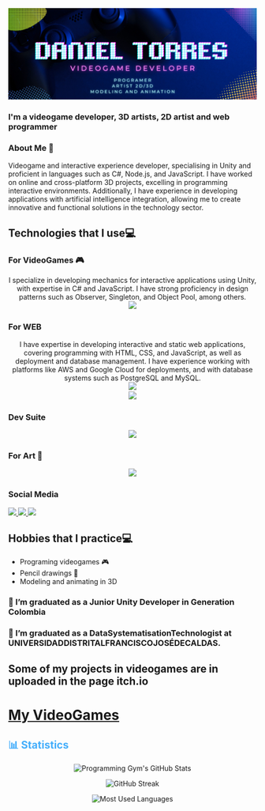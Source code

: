 <img src="https://raw.githubusercontent.com/DanndxFull/DanndxFull/main/VideoGame%20Developer.png"/>

### I'm a videogame developer, 3D artists, 2D artist and web programmer

### About Me 🧔
<p>
Videogame and interactive experience developer, specialising in Unity and proficient in languages such as C#, Node.js, and JavaScript. I have worked on online and cross-platform 3D projects, excelling in programming interactive environments. Additionally, I have experience in developing applications with artificial intelligence integration, allowing me to create innovative and functional solutions in the technology sector.
</p>

## Technologies that I use💻
<h3> For VideoGames 🎮</h3>
  <p align="center">
    I specialize in developing mechanics for interactive applications using Unity, with expertise in C# and JavaScript. I have strong proficiency in design patterns such as Observer, Singleton, and Object Pool, among others.
    <br>
  <a href="https://skillicons.dev">
    <img src="https://skillicons.dev/icons?i=git,github,cs,unity,js" width="300"/>
  </a>
</p>
<h3> For WEB</h3>
  <p align="center">
    I have expertise in developing interactive and static web applications, covering programming with HTML, CSS, and JavaScript, as well as deployment and database management. I have experience working with platforms like AWS and Google Cloud for deployments, and with database systems such as PostgreSQL and MySQL.
    <br>
  <a href="https://skillicons.dev">
    <img src="https://skillicons.dev/icons?i=html,bootstrap,css,figma,heroku,java,mysql,postgres" width="500"/>
    <br>
    <img src="https://skillicons.dev/icons?i=aws,googlecloud" width="125"/>
  </a>
</p>
<h3> Dev Suite</h3>
  <p align="center">
  <a href="https://skillicons.dev">
    <img src="https://skillicons.dev/icons?i=vscode,visualstudio" width="200"/>
  </a>
</p>
<h3> For Art 🎨</h3>
  <p align="center">
  <a href="https://skillicons.dev">
    <img src="https://skillicons.dev/icons?i=blender" width="100"/>
  </a>
</p>
<h3> Social Media</h3>
<a href="https://www.instagram.com/danndxfull/?hl=en">
    <img src="https://skillicons.dev/icons?i=instagram" />
</a>
<a href="https://twitter.com/DanndxFull">
    <img src="https://skillicons.dev/icons?i=twitter" />
</a>
<a href="https://www.linkedin.com/in/daniel-torres-05147323b/">
    <img src="https://skillicons.dev/icons?i=linkedin" />
</a>

## Hobbies that I practice💻
* Programing videogames 🎮
* Pencil drawings 🎨
* Modeling and animating in 3D

### 🌱 I’m graduated as a Junior Unity Developer in Generation Colombia
### 📖 I’m graduated as a DataSystematisationTechnologist at UNIVERSIDADDISTRITALFRANCISCOJOSÉDECALDAS.


## Some of my projects in videogames are in uploaded in the page itch.io 
<h1><a href="https://danndxfull.itch.io">My VideoGames</a></h1>

<h2 style="color: #44AEFB">📊 Statistics</h2>

<div class="stats" align="center">

![Programming Gym's GitHub Stats]( https://github-readme-stats-git-masterrstaa-rickstaa.vercel.app/api?username=DanndxFull&hide=stars&count_private=true&show_icons=true&theme=algolia&border_radius=20)

![GitHub Streak](https://streak-stats.demolab.com/?user=DanndxFull&count_private=true&theme=algolia&border_radius=20)

![Most Used Languages]( https://github-readme-stats-git-masterrstaa-rickstaa.vercel.app/api/top-langs/?username=DanndxFull&layout=compact&show_icons=true&theme=algolia&border_radius=20)
</div>
